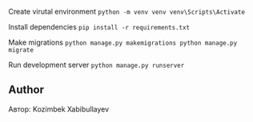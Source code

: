 Create virutal environment
    ```
python -m venv venv
venv\Scripts\Activate
    ```

Install dependencies
    ```
    pip install -r requirements.txt
    ```

Make migrations
    ```
    python manage.py makemigrations
    python manage.py migrate
    ```

Run development server
    ```
    python manage.py runserver
    ```

## Author

Автор: Kozimbek Xabibullayev
